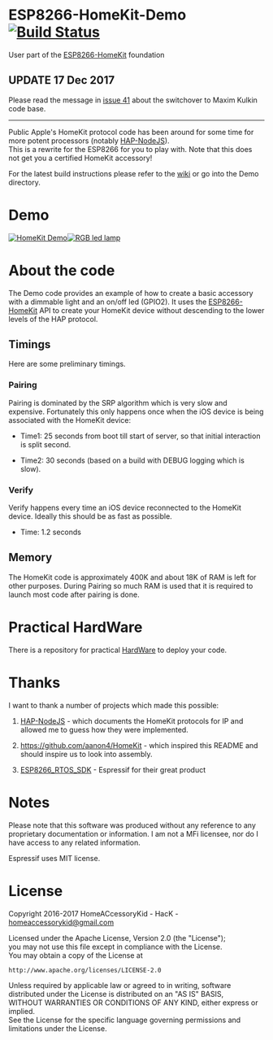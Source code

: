 # ESP8266-HomeKit-Demo [![Build Status](https://travis-ci.org/HomeACcessoryKid/ESP8266-HomeKit-Demo.svg?branch=master)](https://travis-ci.org/HomeACcessoryKid/ESP8266-HomeKit-Demo)
User part of the [ESP8266-HomeKit](https://github.com/HomeACcessoryKid/ESP8266-HomeKit) foundation

## UPDATE 17 Dec 2017

Please read the message in [issue 41](https://github.com/HomeACcessoryKid/ESP8266-HomeKit/issues/41) about the switchover to Maxim Kulkin code base.

-------

Public Apple's HomeKit protocol code has been around for some time for more potent processors
(notably [HAP-NodeJS](https://github.com/KhaosT/HAP-NodeJS)).  
This is a rewrite for the ESP8266 for you to play with. Note that this does not get you a certified HomeKit accessory!

For the latest build instructions please refer to the [wiki](https://github.com/HomeACcessoryKid/ESP8266-HomeKit-Demo/wiki) or go into the Demo directory.

# Demo

[![HomeKit Demo](https://img.youtube.com/vi/Xnr-utWDIR8/0.jpg)](https://youtu.be/Xnr-utWDIR8)[![RGB led lamp](https://img.youtube.com/vi/rFsdnb2hyEo/0.jpg)](https://youtu.be/rFsdnb2hyEo)

# About the code

The Demo code provides an example of how to create a basic accessory with a dimmable light and an on/off led (GPIO2).
It uses the [ESP8266-HomeKit](https://github.com/HomeACcessoryKid/ESP8266-HomeKit) API to create your HomeKit device without descending to the lower levels of the HAP protocol.

## Timings

Here are some preliminary timings. 

### Pairing

Pairing is dominated by the SRP algorithm which is very slow and expensive. Fortunately this only happens once when the iOS device is being associated with the HomeKit device:

- Time1: 25 seconds from boot till start of server, so that initial interaction is split second.

- Time2: 30 seconds (based on a build with DEBUG logging which is slow).

### Verify

Verify happens every time an iOS device reconnected to the HomeKit device. Ideally this should be as fast as possible.

- Time: 1.2 seconds

## Memory

The HomeKit code is approximately 400K and about 18K of RAM is left for other purposes. During Pairing so much RAM is used that it is required to launch most code after pairing is done.

# Practical HardWare

There is a repository for practical [HardWare](https://github.com/HomeACcessoryKid/HardWare) to deploy your code.

# Thanks

I want to thank a number of projects which made this possible:

1. [HAP-NodeJS](https://github.com/KhaosT/HAP-NodeJS) - which documents the HomeKit protocols for IP and allowed me to guess how they
were implemented.

2. https://github.com/aanon4/HomeKit - which inspired this README and should inspire us to look into assembly.

3. [ESP8266_RTOS_SDK](https://github.com/espressif/ESP8266_RTOS_SDK) - Espressif for their great product

# Notes

Please note that this software was produced without any reference to any proprietary documentation or information. I am not a MFi licensee, nor do I have access to any related information.

Espressif uses MIT license.  

# License

Copyright 2016-2017 HomeACcessoryKid - HacK - homeaccessorykid@gmail.com

Licensed under the Apache License, Version 2.0 (the "License");  
you may not use this file except in compliance with the License.  
You may obtain a copy of the License at  

    http://www.apache.org/licenses/LICENSE-2.0

Unless required by applicable law or agreed to in writing, software  
distributed under the License is distributed on an "AS IS" BASIS,  
WITHOUT WARRANTIES OR CONDITIONS OF ANY KIND, either express or implied.  
See the License for the specific language governing permissions and  
limitations under the License.
